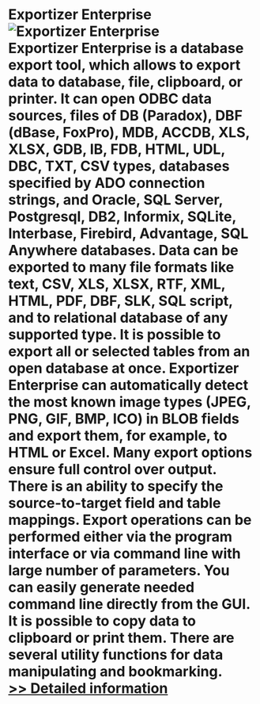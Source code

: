 # Exportizer Enterprise<br />![Exportizer Enterprise](https://mycommerce.akamaized.net/api/pimages/P300921833/BIG/300921833.PNG)<br />Exportizer Enterprise is a database export tool, which allows to export data to database, file, clipboard, or printer. It can open ODBC data sources, files of DB (Paradox), DBF (dBase, FoxPro), MDB, ACCDB, XLS, XLSX, GDB, IB, FDB, HTML, UDL, DBC, TXT, CSV types, databases specified by ADO connection strings, and Oracle, SQL Server, Postgresql, DB2, Informix, SQLite, Interbase, Firebird, Advantage, SQL Anywhere databases. Data can be exported to many file formats like text, CSV, XLS, XLSX, RTF, XML, HTML, PDF, DBF, SLK, SQL script, and to relational database of any supported type. It is possible to export all or selected tables from an open database at once. Exportizer Enterprise can automatically detect the most known image types (JPEG, PNG, GIF, BMP, ICO) in BLOB fields and export them, for example, to HTML or Excel. Many export options ensure full control over output. There is an ability to specify the source-to-target field and table mappings. Export operations can be performed either via the program interface or via command line with large number of parameters. You can easily generate needed command line directly from the GUI. It is possible to copy data to clipboard or print them. There are several utility functions for data manipulating and bookmarking.<br />[>> Detailed information](https://secure.shareit.com/shareit/product.html?productid=300921833&affiliateid=200057808)